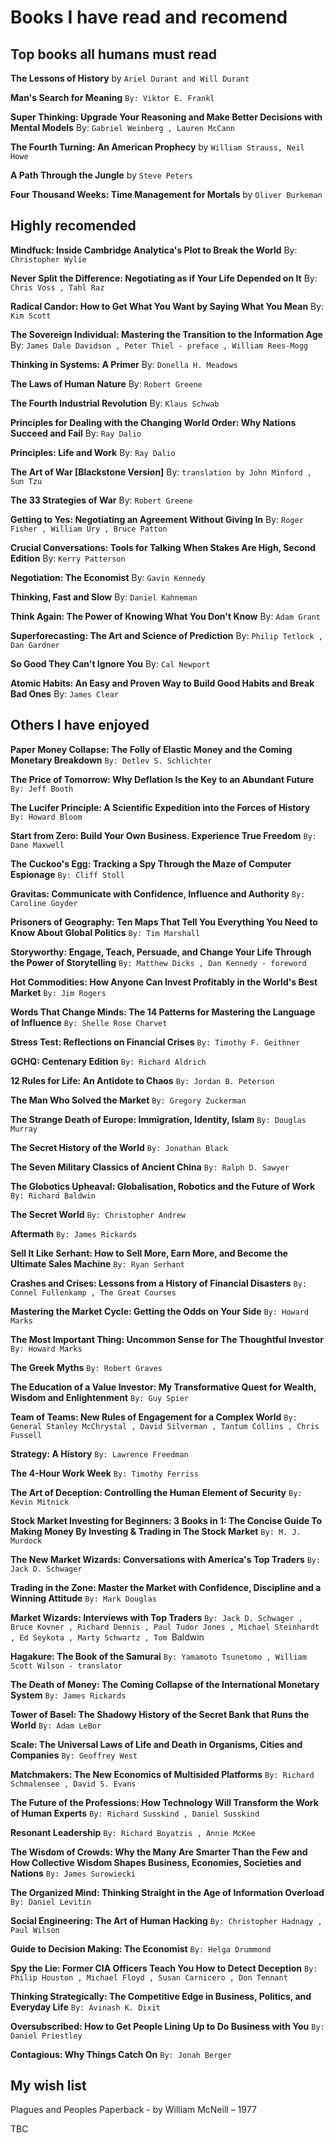 
# Books I have read and recomend 


## Top books all humans must read

**The Lessons of History** by `Ariel Durant and Will Durant`

**Man's Search for Meaning** `By: Viktor E. Frankl`

**Super Thinking: Upgrade Your Reasoning and Make Better Decisions with Mental Models** By: `Gabriel Weinberg , Lauren McCann`

**The Fourth Turning: An American Prophecy** by `William Strauss, Neil Howe`

**A Path Through the Jungle** by `Steve Peters`

**Four Thousand Weeks: Time Management for Mortals** by `Oliver Burkeman`

## Highly recomended

**Mindfuck: Inside Cambridge Analytica's Plot to Break the World** By: `Christopher Wylie`

**Never Split the Difference: Negotiating as if Your Life Depended on It** By: `Chris Voss , Tahl Raz`

**Radical Candor: How to Get What You Want by Saying What You Mean** By: `Kim Scott`

**The Sovereign Individual: Mastering the Transition to the Information Age** By: `James Dale Davidson , Peter Thiel - preface , William Rees-Mogg`

**Thinking in Systems: A Primer** By: `Donella H. Meadows`

**The Laws of Human Nature** By: `Robert Greene`

**The Fourth Industrial Revolution** By: `Klaus Schwab`

**Principles for Dealing with the Changing World Order: Why Nations Succeed and Fail** By: `Ray Dalio`

**Principles: Life and Work** By: `Ray Dalio`

**The Art of War [Blackstone Version]** By: `translation by John Minford , Sun Tzu`

**The 33 Strategies of War** By: `Robert Greene`

**Getting to Yes: Negotiating an Agreement Without Giving In** By: `Roger Fisher , William Ury , Bruce Patton`

**Crucial Conversations: Tools for Talking When Stakes Are High, Second Edition** By: `Kerry Patterson`

**Negotiation: The Economist** By: `Gavin Kennedy`

**Thinking, Fast and Slow** By: `Daniel Kahneman`

**Think Again: The Power of Knowing What You Don't Know** By: `Adam Grant`

**Superforecasting: The Art and Science of Prediction** By: `Philip Tetlock , Dan Gardner`

**So Good They Can't Ignore You** By: `Cal Newport`

**Atomic Habits: An Easy and Proven Way to Build Good Habits and Break Bad Ones** By: `James Clear`

## Others I have enjoyed

**Paper Money Collapse: The Folly of Elastic Money and the Coming Monetary Breakdown** `By: Detlev S. Schlichter`

**The Price of Tomorrow: Why Deflation Is the Key to an Abundant Future** `By: Jeff Booth`

**The Lucifer Principle: A Scientific Expedition into the Forces of History** `By: Howard Bloom`

**Start from Zero: Build Your Own Business. Experience True Freedom** `By: Dane Maxwell`

**The Cuckoo's Egg: Tracking a Spy Through the Maze of Computer Espionage** `By: Cliff Stoll`

**Gravitas: Communicate with Confidence, Influence and Authority** `By: Caroline Goyder`

**Prisoners of Geography: Ten Maps That Tell You Everything You Need to Know About Global Politics** `By: Tim Marshall`

**Storyworthy: Engage, Teach, Persuade, and Change Your Life Through the Power of Storytelling** `By: Matthew Dicks , Dan Kennedy - foreword`

**Hot Commodities: How Anyone Can Invest Profitably in the World's Best Market** `By: Jim Rogers`

**Words That Change Minds: The 14 Patterns for Mastering the Language of Influence** `By: Shelle Rose Charvet`

**Stress Test: Reflections on Financial Crises** `By: Timothy F. Geithner`

**GCHQ: Centenary Edition** `By: Richard Aldrich`

**12 Rules for Life: An Antidote to Chaos** `By: Jordan B. Peterson`

**The Man Who Solved the Market** `By: Gregory Zuckerman`

**The Strange Death of Europe: Immigration, Identity, Islam** `By: Douglas Murray`

**The Secret History of the World** `By: Jonathan Black`

**The Seven Military Classics of Ancient China** `By: Ralph D. Sawyer`

**The Globotics Upheaval: Globalisation, Robotics and the Future of Work** `By: Richard Baldwin`

**The Secret World** `By: Christopher Andrew`

**Aftermath** `By: James Rickards`

**Sell It Like Serhant: How to Sell More, Earn More, and Become the Ultimate Sales Machine** `By: Ryan Serhant`

**Crashes and Crises: Lessons from a History of Financial Disasters** `By: Connel Fullenkamp , The Great Courses`

**Mastering the Market Cycle: Getting the Odds on Your Side** `By: Howard Marks`

**The Most Important Thing: Uncommon Sense for The Thoughtful Investor** `By: Howard Marks`

**The Greek Myths** `By: Robert Graves`

**The Education of a Value Investor: My Transformative Quest for Wealth, Wisdom and Enlightenment** `By: Guy Spier`

**Team of Teams: New Rules of Engagement for a Complex World** `By: General Stanley McChrystal , David Silverman , Tantum Collins , Chris Fussell`

**Strategy: A History** `By: Lawrence Freedman`

**The 4-Hour Work Week** `By: Timothy Ferriss`

**The Art of Deception: Controlling the Human Element of Security** `By: Kevin Mitnick`

**Stock Market Investing for Beginners: 3 Books in 1: The Concise Guide To Making Money By Investing & Trading in The Stock Market** `By: M. J. Murdock`

**The New Market Wizards: Conversations with America's Top Traders** `By: Jack D. Schwager`

**Trading in the Zone: Master the Market with Confidence, Discipline and a Winning Attitude** `By: Mark Douglas`

**Market Wizards: Interviews with Top Traders** `By: Jack D. Schwager , Bruce Kovner , Richard Dennis , Paul Tudor Jones , Michael Steinhardt , Ed Seykota , Marty Schwartz , Tom `Baldwin

**Hagakure: The Book of the Samurai** `By: Yamamoto Tsunetomo , William Scott Wilson - translator`

**The Death of Money: The Coming Collapse of the International Monetary System** `By: James Rickards`

**Tower of Basel: The Shadowy History of the Secret Bank that Runs the World** `By: Adam LeBor`

**Scale: The Universal Laws of Life and Death in Organisms, Cities and Companies** `By: Geoffrey West`

**Matchmakers: The New Economics of Multisided Platforms** `By: Richard Schmalensee , David S. Evans`

**The Future of the Professions: How Technology Will Transform the Work of Human Experts** `By: Richard Susskind , Daniel Susskind`

**Resonant Leadership** `By: Richard Boyatzis , Annie McKee`

**The Wisdom of Crowds: Why the Many Are Smarter Than the Few and How Collective Wisdom Shapes Business, Economies, Societies and Nations** `By: James Surowiecki`

**The Organized Mind: Thinking Straight in the Age of Information Overload** `By: Daniel Levitin`

**Social Engineering: The Art of Human Hacking** `By: Christopher Hadnagy , Paul Wilson`

**Guide to Decision Making: The Economist** `By: Helga Drummond`

**Spy the Lie: Former CIA Officers Teach You How to Detect Deception** `By: Philip Houston , Michael Floyd , Susan Carnicero , Don Tennant`

**Thinking Strategically: The Competitive Edge in Business, Politics, and Everyday Life** `By: Avinash K. Dixit`

**Oversubscribed: How to Get People Lining Up to Do Business with You** `By: Daniel Priestley`

**Contagious: Why Things Catch On** `By: Jonah Berger`


## My wish list 

Plagues and Peoples Paperback - by William McNeill – 1977

TBC
